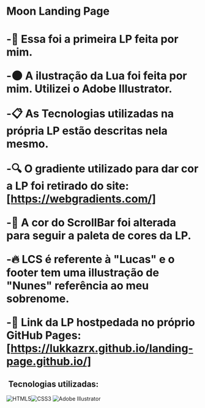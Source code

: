 <h1> Moon Landing Page<h1>

-🔧 Essa foi a primeira LP feita por mim. <br>


-🌑 A ilustração da Lua foi feita por mim. Utilizei o Adobe Illustrator.

-📋 As Tecnologias utilizadas na própria LP estão descritas nela mesmo.

-🔍 O gradiente utilizado para dar cor a LP foi retirado do site: [https://webgradients.com/]

-🔵 A cor do ScrollBar foi alterada para seguir a paleta de cores da LP.

-🔥 LCS é referente à "Lucas" e o footer tem uma illustração de "Nunes" referência ao meu sobrenome.

-🏨 Link da LP hostpedada no próprio GitHub Pages: [https://lukkazrx.github.io/landing-page.github.io/]

## &nbsp;Tecnologias utilizadas:
<img src="https://img.shields.io/badge/HTML5-E34F26?style=for-the-badge&logo=html5&logoColor=white" alt="HTML5"><img src="https://img.shields.io/badge/CSS3-1572B6?style=for-the-badge&logo=css3&logoColor=white" alt="CSS3">
<img src="https://img.shields.io/badge/Adobe%20Illustrator-FF9A00?style=for-the-badge&logo=adobe%20illustrator&logoColor=white" alt="Adobe Illustrator">
